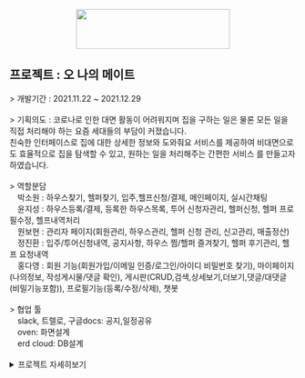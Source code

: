 <p align="center">
	<img src="https://user-images.githubusercontent.com/83288448/147678917-8a885e2b-0407-4224-94a8-35bd5e4e24ca.png" height="70px" width="270px">
</p>
	<h2>프로젝트 : 오 나의 메이트</h2>
		> 개발기간 : 2021.11.22 ~ 2021.12.29<br><br>
		> 기획의도 : 코로나로 인한 대면 활동이 어려워지며 집을 구하는 일은 물론 모든 일을 직접 처리해야 하는 요즘 세대들의 부담이 커졌습니다.<br>
			     친숙한 인터페이스로 집에 대한 상세한 정보와 도와줘요 서비스를 제공하여 비대면으로도 효율적으로 집을 탐색할 수 있고, 원하는 일을 처리해주는 간편한 서비스			를 만들고자 하였습니다.
		<br><br>
		> 역할분담<br>
		<span>&emsp;박소원 : 하우스찾기, 헬퍼찾기, 입주,헬프신청/결제, 메인페이지, 실시간채팅</span><br>
		<span>&emsp;윤지성 : 하우스등록/결제, 등록한 하우스목록, 투어 신청자관리, 헬퍼신청, 헬퍼 프로필수정, 헬프내역처리</span><br>
		<span>&emsp;원보현 : 관리자 페이지(회원관리, 하우스관리, 헬퍼 신청 관리, 신고관리, 매출정산)</span><br>
		<span>&emsp;정진환 : 입주/투어신청내역, 공지사항, 하우스 찜/핼퍼 즐겨찾기, 헬퍼 후기관리, 헬프 요청내역</span><br>
		<span>&emsp;홍다영 : 회원 기능(회원가입/이메일 인증/로그인/아이디 비밀번호 찾기), 마이페이지(나의정보, 작성게시물/댓글 확인),
		게시판(CRUD,검색,상세보기,더보기,댓글/대댓글(비밀기능포함)), 프로필기능(등록/수정/삭제), 챗봇</span><br><br>
		> 협업 툴<br>
		<span>&emsp;slack, 트렐로, 구글docs: 공지,일정공유</span><br>
		<span>&emsp;oven: 화면설계</span><br>
		<span>&emsp;erd cloud: DB설계</span><br><br>
<details>
<summary>프로젝트 자세히보기</summary>
<div markdown="1">
	<img src="https://user-images.githubusercontent.com/83288448/147682957-731986af-20a6-48f3-bd20-cf6203beb64b.png"><br>
	<img src="https://user-images.githubusercontent.com/83288448/147682562-0ceeac92-d4c2-4b16-a6c5-75bdfcf89b55.png"><br>
	<img src="https://user-images.githubusercontent.com/83288448/147682612-f5ae7627-bc07-4f52-bc4a-37a0a7af7874.png"><br>
	<img src="https://user-images.githubusercontent.com/83288448/147682682-246847cd-8e2b-44d8-9b16-d427c29c4fe4.png"><br>
	<img src="https://user-images.githubusercontent.com/83288448/147682729-d89301fd-4c91-466b-a5db-65a2b847a2c3.png"><br>
	<img src="https://user-images.githubusercontent.com/83288448/147682768-08d41c1e-8eb1-44a9-b926-f931eec599c4.png"><br>
	<img src="https://user-images.githubusercontent.com/83288448/147682816-8a02ecb6-a528-42c6-9bb1-1066e8f142a3.png"><br>
	<img src="https://user-images.githubusercontent.com/83288448/147682858-dcd59dc7-a6da-4739-b2e5-e230a4388fd5.png"><br>
	<img src="https://user-images.githubusercontent.com/83288448/147683185-315fe568-62b2-4e3f-a843-41072806e771.png"><br>
	<img src="https://user-images.githubusercontent.com/83288448/147683195-5286b9ad-a5fe-44fe-8847-66487ffc0c4e.png"><br>
	<img src="https://user-images.githubusercontent.com/83288448/147683199-baf5a0cc-82bb-47ed-b138-bfdcadded086.png"><br>
	<img src="https://user-images.githubusercontent.com/83288448/147683205-aabe330c-d153-4628-b096-95d1c781465f.png"><br>
	<img src="https://user-images.githubusercontent.com/83288448/147683206-7c6d4a3e-3c89-4f73-bddb-dac954ecba07.png"><br>
	<img src="https://user-images.githubusercontent.com/83288448/147683208-dae25137-f952-4283-ab06-609e80ee2c89.png"><br>
	<img src="https://user-images.githubusercontent.com/83288448/147683211-bfb39a22-409d-4674-bd54-4a62b928ad2e.png"><br>
	<img src="https://user-images.githubusercontent.com/83288448/147683213-4851ff83-82ea-4143-838e-0afb9dae46c1.png"><br>
	<img src="https://user-images.githubusercontent.com/83288448/147683233-91ee4f5c-c7d1-408a-8595-6fa46e6e39a4.png"><br>
	<img src="https://user-images.githubusercontent.com/83288448/147683586-1157ea93-4f50-4912-af60-efe55eafdfad.png"><br>
	<img src="https://user-images.githubusercontent.com/83288448/147683591-fbef2a96-ca7c-48c5-a0ab-07db72a0d53a.png"><br>
	<img src="https://user-images.githubusercontent.com/83288448/147683593-3afa9fea-6395-494c-b99f-94aa1a90c4df.png"><br>
	<img src="https://user-images.githubusercontent.com/83288448/147683597-bd318d72-4a0b-4fe9-932f-241ba3a5aca2.png"><br>
	<img src="https://user-images.githubusercontent.com/83288448/147683600-ae9b6f3d-5800-4e60-81a5-0e88250a8722.png"><br>
	<img src="https://user-images.githubusercontent.com/83288448/147683603-c2ea65c4-5e1d-4794-a086-10f56f800567.png"><br>
	<img src="https://user-images.githubusercontent.com/83288448/147683604-c7e8f4f3-4979-4a6f-b6d1-4132d1c7d914.png"><br>
	<img src="https://user-images.githubusercontent.com/83288448/147683606-45f1dda3-b52a-4d5a-a5a8-5d0283a2cae9.png"><br>
	<img src="https://user-images.githubusercontent.com/83288448/147683648-d0597302-072e-4509-928f-7f4b3eb47dc9.png"><br>
	<img src="https://user-images.githubusercontent.com/83288448/147683653-50d8f428-9cf0-42f0-a86a-4236d5660534.png"><br>
	<img src="https://user-images.githubusercontent.com/83288448/147683655-cad2cedb-189d-47b0-89bf-2bd969563f58.png"><br>
	<img src="https://user-images.githubusercontent.com/83288448/147683656-f5c3cdad-babf-48bd-a30e-2835636b2cbe.png"><br>
	<img src="https://user-images.githubusercontent.com/83288448/147683657-17ec5df1-95c5-4da4-a7de-23f1a5e98c3c.png"><br>	
	<img src="https://user-images.githubusercontent.com/83288448/147683924-59ac4f89-bcf9-4939-bdd8-b53f972f2865.png"><br>
	<img src="https://user-images.githubusercontent.com/83288448/147683930-25845dd5-3871-4bb5-a483-dff876707dff.png"><br>
	<img src="https://user-images.githubusercontent.com/83288448/147683936-2166f3f4-0e7c-4189-9ac6-67034d03ba47.png"><br>
	<img src="https://user-images.githubusercontent.com/83288448/147683939-561c6c44-f230-447a-9bcd-7be9bc8abfb7.png"><br>
	<img src="https://user-images.githubusercontent.com/83288448/147683942-cf51247d-f41c-420d-a472-ae1b5dde7ca8.png"><br>
	<img src="https://user-images.githubusercontent.com/83288448/147683945-32c26b76-6a84-49d5-bef1-079679cec49c.png"><br>
	<img src="https://user-images.githubusercontent.com/83288448/147683949-ecd82edb-593f-4bda-866a-de80f7ea2e69.png"><br>
	<img src="https://user-images.githubusercontent.com/83288448/147683950-f4678dff-09ce-45c9-a501-9d5a899890e0.png"><br>
